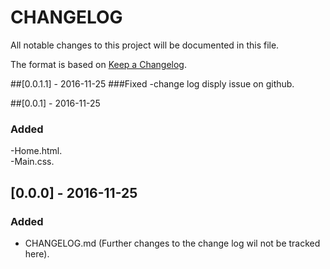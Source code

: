 # CHANGELOG

All notable changes to this project will be documented in this file.

The format is based on [Keep a Changelog](http://keepachangelog.com/).

##[0.0.1.1] - 2016-11-25
###Fixed
-change log disply issue on github.  

##[0.0.1] - 2016-11-25
### Added
-Home.html.  
-Main.css.  

## [0.0.0] - 2016-11-25
### Added
- CHANGELOG.md (Further changes to the change log wil not be tracked here).